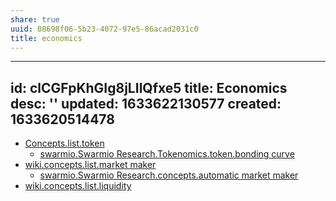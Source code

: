 ```yaml
---
share: true
uuid: 08698f06-5b23-4072-97e5-86acad2031c0
title: economics
---
```

---
id: clCGFpKhGIg8jLIlQfxe5
title: Economics
desc: ''
updated: 1633622130577
created: 1633620514478
---

* [Concepts.list.token](/undefined)
  * [swarmio.Swarmio Research.Tokenomics.token.bonding curve](/undefined)
* [wiki.concepts.list.market maker](/undefined)
  * [swarmio.Swarmio Research.concepts.automatic market maker](/undefined)
* [wiki.concepts.list.liquidity](/undefined)
